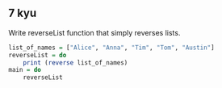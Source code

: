 ## 7 kyu

Write reverseList function that simply reverses lists.
```Haskell
list_of_names = ["Alice", "Anna", "Tim", "Tom", "Austin"]
reverseList = do
	print (reverse list_of_names)
main = do
	reverseList
```
